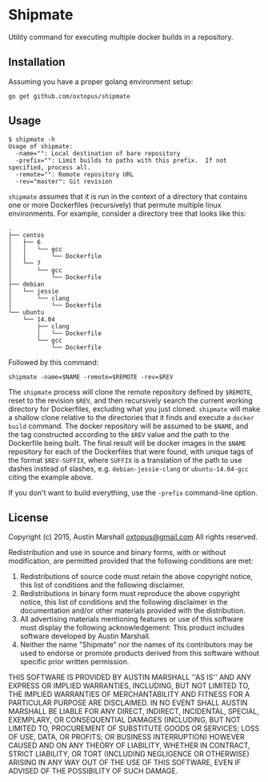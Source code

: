 Shipmate
========

Utility command for executing multiple docker builds in a repository.

Installation
------------

Assuming you have a proper golang environment setup:

```
go get github.com/oxtopus/shipmate
```

Usage
-----

```
$ shipmate -h
Usage of shipmate:
  -name="": Local destination of bare repository
  -prefix="": Limit builds to paths with this prefix.  If not specified, process all.
  -remote="": Remote repository URL
  -rev="master": Git revision
```

`shipmate` assumes that it is run in the context of a directory that contains
one or more Dockerfiles (recursively) that permute multiple linux
environments. For example, consider a directory tree that looks like this:

```
.
├── centos
│   ├── 6
│   │   └── gcc
│   │       └── Dockerfile
│   └── 7
│       └── gcc
│           └── Dockerfile
├── debian
│   └── jessie
│       └── clang
│           └── Dockerfile
└── ubuntu
    └── 14.04
        ├── clang
        │   └── Dockerfile
        └── gcc
            └── Dockerfile
```

Followed by this command:

```
shipmate -name=$NAME -remote=$REMOTE -rev=$REV
```

The `shipmate` process will clone the remote repository defined by `$REMOTE`,
reset to the revision `$REV`, and then recursively search the current working
directory for Dockerfiles, excluding what you just cloned.  `shipmate` will
make a shallow clone relative to the directories that it finds and execute a
`docker build` command.  The docker repository will be assumed to be `$NAME`,
and the tag constructed according to the `$REV` value and the path to the
Dockerfile being built.  The final result will be docker images in the `$NAME`
repository for each of the Dockerfiles that were found, with unique tags of
the format `$REV-SUFFIX`, where `SUFFIX` is a translation of the path to use
dashes instead of slashes, e.g. `debian-jessie-clang` or `ubuntu-14.04-gcc`
citing the example above.

If you don't want to build everything, use the `-prefix` command-line option.

License
-------

Copyright (c) 2015, Austin Marshall <oxtopus@gmail.com>
All rights reserved.

Redistribution and use in source and binary forms, with or without
modification, are permitted provided that the following conditions are met:
1. Redistributions of source code must retain the above copyright
   notice, this list of conditions and the following disclaimer.
2. Redistributions in binary form must reproduce the above copyright
   notice, this list of conditions and the following disclaimer in the
   documentation and/or other materials provided with the distribution.
3. All advertising materials mentioning features or use of this software
   must display the following acknowledgement:
   This product includes software developed by Austin Marshall.
4. Neither the name "Shipmate" nor the
   names of its contributors may be used to endorse or promote products
   derived from this software without specific prior written permission.

THIS SOFTWARE IS PROVIDED BY AUSTIN MARSHALL ''AS IS'' AND ANY
EXPRESS OR IMPLIED WARRANTIES, INCLUDING, BUT NOT LIMITED TO, THE IMPLIED
WARRANTIES OF MERCHANTABILITY AND FITNESS FOR A PARTICULAR PURPOSE ARE
DISCLAIMED. IN NO EVENT SHALL AUSTIN MARSHALL BE LIABLE FOR ANY
DIRECT, INDIRECT, INCIDENTAL, SPECIAL, EXEMPLARY, OR CONSEQUENTIAL DAMAGES
(INCLUDING, BUT NOT LIMITED TO, PROCUREMENT OF SUBSTITUTE GOODS OR SERVICES;
LOSS OF USE, DATA, OR PROFITS; OR BUSINESS INTERRUPTION) HOWEVER CAUSED AND
ON ANY THEORY OF LIABILITY, WHETHER IN CONTRACT, STRICT LIABILITY, OR TORT
(INCLUDING NEGLIGENCE OR OTHERWISE) ARISING IN ANY WAY OUT OF THE USE OF THIS
SOFTWARE, EVEN IF ADVISED OF THE POSSIBILITY OF SUCH DAMAGE.
